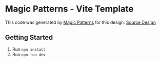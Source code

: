 # Magic Patterns - Vite Template

This code was generated by [Magic Patterns](https://magicpatterns.com) for this design: [Source Design](https://www.magicpatterns.com/c/bkyd636xno8u1hcudcyast)

## Getting Started

1. Run `npm install`
2. Run `npm run dev`
